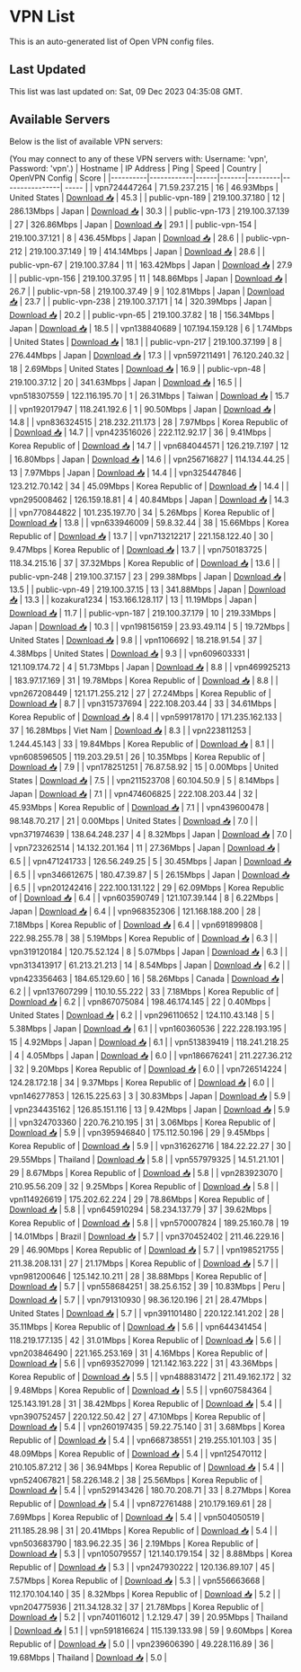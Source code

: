 # VPN List

This is an auto-generated list of Open VPN config files.

## Last Updated

This list was last updated on: Sat, 09 Dec 2023 04:35:08 GMT.

## Available Servers

Below is the list of available VPN servers:

(You may connect to any of these VPN servers with: Username: 'vpn', Password: 'vpn'.)
| Hostname | IP Address | Ping | Speed | Country | OpenVPN Config | Score |
|----------|------------|------|-------|---------|----------------| ----- |
| vpn724447264 | 71.59.237.215 | 16 | 46.93Mbps | United States | [Download 📥](./configs/server_0_US.ovpn) | 45.3 |
| public-vpn-189 | 219.100.37.180 | 12 | 286.13Mbps | Japan | [Download 📥](./configs/server_1_JP.ovpn) | 30.3 |
| public-vpn-173 | 219.100.37.139 | 27 | 326.86Mbps | Japan | [Download 📥](./configs/server_2_JP.ovpn) | 29.1 |
| public-vpn-154 | 219.100.37.121 | 8 | 436.45Mbps | Japan | [Download 📥](./configs/server_3_JP.ovpn) | 28.6 |
| public-vpn-212 | 219.100.37.149 | 19 | 414.14Mbps | Japan | [Download 📥](./configs/server_4_JP.ovpn) | 28.6 |
| public-vpn-67 | 219.100.37.84 | 11 | 163.42Mbps | Japan | [Download 📥](./configs/server_5_JP.ovpn) | 27.9 |
| public-vpn-156 | 219.100.37.95 | 11 | 148.86Mbps | Japan | [Download 📥](./configs/server_6_JP.ovpn) | 26.7 |
| public-vpn-58 | 219.100.37.49 | 9 | 102.81Mbps | Japan | [Download 📥](./configs/server_7_JP.ovpn) | 23.7 |
| public-vpn-238 | 219.100.37.171 | 14 | 320.39Mbps | Japan | [Download 📥](./configs/server_8_JP.ovpn) | 20.2 |
| public-vpn-65 | 219.100.37.82 | 18 | 156.34Mbps | Japan | [Download 📥](./configs/server_9_JP.ovpn) | 18.5 |
| vpn138840689 | 107.194.159.128 | 6 | 1.74Mbps | United States | [Download 📥](./configs/server_10_US.ovpn) | 18.1 |
| public-vpn-217 | 219.100.37.199 | 8 | 276.44Mbps | Japan | [Download 📥](./configs/server_11_JP.ovpn) | 17.3 |
| vpn597211491 | 76.120.240.32 | 18 | 2.69Mbps | United States | [Download 📥](./configs/server_12_US.ovpn) | 16.9 |
| public-vpn-48 | 219.100.37.12 | 20 | 341.63Mbps | Japan | [Download 📥](./configs/server_13_JP.ovpn) | 16.5 |
| vpn518307559 | 122.116.195.70 | 1 | 26.31Mbps | Taiwan | [Download 📥](./configs/server_14_TW.ovpn) | 15.7 |
| vpn192017947 | 118.241.192.6 | 1 | 90.50Mbps | Japan | [Download 📥](./configs/server_15_JP.ovpn) | 14.8 |
| vpn836324515 | 218.232.211.173 | 28 | 7.97Mbps | Korea Republic of | [Download 📥](./configs/server_16_KR.ovpn) | 14.7 |
| vpn423516026 | 222.112.92.17 | 36 | 9.41Mbps | Korea Republic of | [Download 📥](./configs/server_17_KR.ovpn) | 14.7 |
| vpn684044571 | 126.219.7.197 | 12 | 16.80Mbps | Japan | [Download 📥](./configs/server_18_JP.ovpn) | 14.6 |
| vpn256716827 | 114.134.44.25 | 13 | 7.97Mbps | Japan | [Download 📥](./configs/server_19_JP.ovpn) | 14.4 |
| vpn325447846 | 123.212.70.142 | 34 | 45.09Mbps | Korea Republic of | [Download 📥](./configs/server_20_KR.ovpn) | 14.4 |
| vpn295008462 | 126.159.18.81 | 4 | 40.84Mbps | Japan | [Download 📥](./configs/server_21_JP.ovpn) | 14.3 |
| vpn770844822 | 101.235.197.70 | 34 | 5.26Mbps | Korea Republic of | [Download 📥](./configs/server_22_KR.ovpn) | 13.8 |
| vpn633946009 | 59.8.32.44 | 38 | 15.66Mbps | Korea Republic of | [Download 📥](./configs/server_23_KR.ovpn) | 13.7 |
| vpn713212217 | 221.158.122.40 | 30 | 9.47Mbps | Korea Republic of | [Download 📥](./configs/server_24_KR.ovpn) | 13.7 |
| vpn750183725 | 118.34.215.16 | 37 | 37.32Mbps | Korea Republic of | [Download 📥](./configs/server_25_KR.ovpn) | 13.6 |
| public-vpn-248 | 219.100.37.157 | 23 | 299.38Mbps | Japan | [Download 📥](./configs/server_26_JP.ovpn) | 13.5 |
| public-vpn-49 | 219.100.37.15 | 13 | 341.88Mbps | Japan | [Download 📥](./configs/server_27_JP.ovpn) | 13.3 |
| kozakura1234 | 153.166.128.117 | 13 | 11.19Mbps | Japan | [Download 📥](./configs/server_28_JP.ovpn) | 11.7 |
| public-vpn-187 | 219.100.37.179 | 10 | 219.33Mbps | Japan | [Download 📥](./configs/server_29_JP.ovpn) | 10.3 |
| vpn198156159 | 23.93.49.114 | 5 | 19.72Mbps | United States | [Download 📥](./configs/server_30_US.ovpn) | 9.8 |
| vpn1106692 | 18.218.91.54 | 37 | 4.38Mbps | United States | [Download 📥](./configs/server_31_US.ovpn) | 9.3 |
| vpn609603331 | 121.109.174.72 | 4 | 51.73Mbps | Japan | [Download 📥](./configs/server_32_JP.ovpn) | 8.8 |
| vpn469925213 | 183.97.17.169 | 31 | 19.78Mbps | Korea Republic of | [Download 📥](./configs/server_33_KR.ovpn) | 8.8 |
| vpn267208449 | 121.171.255.212 | 27 | 27.24Mbps | Korea Republic of | [Download 📥](./configs/server_34_KR.ovpn) | 8.7 |
| vpn315737694 | 222.108.203.44 | 33 | 34.61Mbps | Korea Republic of | [Download 📥](./configs/server_35_KR.ovpn) | 8.4 |
| vpn599178170 | 171.235.162.133 | 37 | 16.28Mbps | Viet Nam | [Download 📥](./configs/server_36_VN.ovpn) | 8.3 |
| vpn223811253 | 1.244.45.143 | 33 | 19.84Mbps | Korea Republic of | [Download 📥](./configs/server_37_KR.ovpn) | 8.1 |
| vpn608596505 | 119.203.29.51 | 26 | 10.35Mbps | Korea Republic of | [Download 📥](./configs/server_38_KR.ovpn) | 7.9 |
| vpn178251251 | 76.87.58.92 | 15 | 0.00Mbps | United States | [Download 📥](./configs/server_39_US.ovpn) | 7.5 |
| vpn211523708 | 60.104.50.9 | 5 | 8.14Mbps | Japan | [Download 📥](./configs/server_40_JP.ovpn) | 7.1 |
| vpn474606825 | 222.108.203.44 | 32 | 45.93Mbps | Korea Republic of | [Download 📥](./configs/server_41_KR.ovpn) | 7.1 |
| vpn439600478 | 98.148.70.217 | 21 | 0.00Mbps | United States | [Download 📥](./configs/server_42_US.ovpn) | 7.0 |
| vpn371974639 | 138.64.248.237 | 4 | 8.32Mbps | Japan | [Download 📥](./configs/server_43_JP.ovpn) | 7.0 |
| vpn723262514 | 14.132.201.164 | 11 | 27.36Mbps | Japan | [Download 📥](./configs/server_44_JP.ovpn) | 6.5 |
| vpn471241733 | 126.56.249.25 | 5 | 30.45Mbps | Japan | [Download 📥](./configs/server_45_JP.ovpn) | 6.5 |
| vpn346612675 | 180.47.39.87 | 5 | 26.15Mbps | Japan | [Download 📥](./configs/server_46_JP.ovpn) | 6.5 |
| vpn201242416 | 222.100.131.122 | 29 | 62.09Mbps | Korea Republic of | [Download 📥](./configs/server_47_KR.ovpn) | 6.4 |
| vpn603590749 | 121.107.39.144 | 8 | 6.22Mbps | Japan | [Download 📥](./configs/server_48_JP.ovpn) | 6.4 |
| vpn968352306 | 121.168.188.200 | 28 | 7.18Mbps | Korea Republic of | [Download 📥](./configs/server_49_KR.ovpn) | 6.4 |
| vpn691899808 | 222.98.255.78 | 38 | 5.19Mbps | Korea Republic of | [Download 📥](./configs/server_50_KR.ovpn) | 6.3 |
| vpn319120184 | 120.75.52.124 | 8 | 5.07Mbps | Japan | [Download 📥](./configs/server_51_JP.ovpn) | 6.3 |
| vpn313413917 | 61.213.21.213 | 14 | 8.54Mbps | Japan | [Download 📥](./configs/server_52_JP.ovpn) | 6.2 |
| vpn423356463 | 184.65.129.60 | 16 | 58.26Mbps | Canada | [Download 📥](./configs/server_53_CA.ovpn) | 6.2 |
| vpn137607299 | 110.10.55.222 | 33 | 7.18Mbps | Korea Republic of | [Download 📥](./configs/server_54_KR.ovpn) | 6.2 |
| vpn867075084 | 198.46.174.145 | 22 | 0.40Mbps | United States | [Download 📥](./configs/server_55_US.ovpn) | 6.2 |
| vpn296110652 | 124.110.43.148 | 5 | 5.38Mbps | Japan | [Download 📥](./configs/server_56_JP.ovpn) | 6.1 |
| vpn160360536 | 222.228.193.195 | 15 | 4.92Mbps | Japan | [Download 📥](./configs/server_57_JP.ovpn) | 6.1 |
| vpn513839419 | 118.241.218.25 | 4 | 4.05Mbps | Japan | [Download 📥](./configs/server_58_JP.ovpn) | 6.0 |
| vpn186676241 | 211.227.36.212 | 32 | 9.20Mbps | Korea Republic of | [Download 📥](./configs/server_59_KR.ovpn) | 6.0 |
| vpn726514224 | 124.28.172.18 | 34 | 9.37Mbps | Korea Republic of | [Download 📥](./configs/server_60_KR.ovpn) | 6.0 |
| vpn146277853 | 126.15.225.63 | 3 | 30.83Mbps | Japan | [Download 📥](./configs/server_61_JP.ovpn) | 5.9 |
| vpn234435162 | 126.85.151.116 | 13 | 9.42Mbps | Japan | [Download 📥](./configs/server_62_JP.ovpn) | 5.9 |
| vpn324703360 | 220.76.210.195 | 31 | 3.06Mbps | Korea Republic of | [Download 📥](./configs/server_63_KR.ovpn) | 5.9 |
| vpn395946840 | 175.112.50.196 | 29 | 9.45Mbps | Korea Republic of | [Download 📥](./configs/server_64_KR.ovpn) | 5.9 |
| vpn316262716 | 184.22.22.27 | 30 | 29.55Mbps | Thailand | [Download 📥](./configs/server_65_TH.ovpn) | 5.8 |
| vpn557979325 | 14.51.21.101 | 29 | 8.67Mbps | Korea Republic of | [Download 📥](./configs/server_66_KR.ovpn) | 5.8 |
| vpn283923070 | 210.95.56.209 | 32 | 9.25Mbps | Korea Republic of | [Download 📥](./configs/server_67_KR.ovpn) | 5.8 |
| vpn114926619 | 175.202.62.224 | 29 | 78.86Mbps | Korea Republic of | [Download 📥](./configs/server_68_KR.ovpn) | 5.8 |
| vpn645910294 | 58.234.137.79 | 37 | 39.62Mbps | Korea Republic of | [Download 📥](./configs/server_69_KR.ovpn) | 5.8 |
| vpn570007824 | 189.25.160.78 | 19 | 14.01Mbps | Brazil | [Download 📥](./configs/server_70_BR.ovpn) | 5.7 |
| vpn370452402 | 211.46.229.16 | 29 | 46.90Mbps | Korea Republic of | [Download 📥](./configs/server_71_KR.ovpn) | 5.7 |
| vpn198521755 | 211.38.208.131 | 27 | 21.17Mbps | Korea Republic of | [Download 📥](./configs/server_72_KR.ovpn) | 5.7 |
| vpn981200646 | 125.142.10.211 | 28 | 38.88Mbps | Korea Republic of | [Download 📥](./configs/server_73_KR.ovpn) | 5.7 |
| vpn558684251 | 38.25.6.152 | 39 | 10.83Mbps | Peru | [Download 📥](./configs/server_74_PE.ovpn) | 5.7 |
| vpn791310930 | 98.36.120.196 | 21 | 28.47Mbps | United States | [Download 📥](./configs/server_75_US.ovpn) | 5.7 |
| vpn391101480 | 220.122.141.202 | 28 | 35.11Mbps | Korea Republic of | [Download 📥](./configs/server_76_KR.ovpn) | 5.6 |
| vpn644341454 | 118.219.177.135 | 42 | 31.01Mbps | Korea Republic of | [Download 📥](./configs/server_77_KR.ovpn) | 5.6 |
| vpn203846490 | 221.165.253.169 | 31 | 4.16Mbps | Korea Republic of | [Download 📥](./configs/server_78_KR.ovpn) | 5.6 |
| vpn693527099 | 121.142.163.222 | 31 | 43.36Mbps | Korea Republic of | [Download 📥](./configs/server_79_KR.ovpn) | 5.5 |
| vpn488831472 | 211.49.162.172 | 32 | 9.48Mbps | Korea Republic of | [Download 📥](./configs/server_80_KR.ovpn) | 5.5 |
| vpn607584364 | 125.143.191.28 | 31 | 38.42Mbps | Korea Republic of | [Download 📥](./configs/server_81_KR.ovpn) | 5.4 |
| vpn390752457 | 220.122.50.42 | 27 | 47.10Mbps | Korea Republic of | [Download 📥](./configs/server_82_KR.ovpn) | 5.4 |
| vpn260197435 | 59.22.75.140 | 31 | 3.68Mbps | Korea Republic of | [Download 📥](./configs/server_83_KR.ovpn) | 5.4 |
| vpn668738551 | 219.255.101.103 | 35 | 48.09Mbps | Korea Republic of | [Download 📥](./configs/server_84_KR.ovpn) | 5.4 |
| vpn125470112 | 210.105.87.212 | 36 | 36.94Mbps | Korea Republic of | [Download 📥](./configs/server_85_KR.ovpn) | 5.4 |
| vpn524067821 | 58.226.148.2 | 38 | 25.56Mbps | Korea Republic of | [Download 📥](./configs/server_86_KR.ovpn) | 5.4 |
| vpn529143426 | 180.70.208.71 | 33 | 8.27Mbps | Korea Republic of | [Download 📥](./configs/server_87_KR.ovpn) | 5.4 |
| vpn872761488 | 210.179.169.61 | 28 | 7.69Mbps | Korea Republic of | [Download 📥](./configs/server_88_KR.ovpn) | 5.4 |
| vpn504050519 | 211.185.28.98 | 31 | 20.41Mbps | Korea Republic of | [Download 📥](./configs/server_89_KR.ovpn) | 5.4 |
| vpn503683790 | 183.96.22.35 | 36 | 2.19Mbps | Korea Republic of | [Download 📥](./configs/server_90_KR.ovpn) | 5.3 |
| vpn105079557 | 121.140.179.154 | 32 | 8.88Mbps | Korea Republic of | [Download 📥](./configs/server_91_KR.ovpn) | 5.3 |
| vpn247930222 | 120.136.89.107 | 45 | 7.57Mbps | Korea Republic of | [Download 📥](./configs/server_92_KR.ovpn) | 5.3 |
| vpn556663668 | 112.170.104.140 | 35 | 8.32Mbps | Korea Republic of | [Download 📥](./configs/server_93_KR.ovpn) | 5.2 |
| vpn204775936 | 211.34.128.32 | 37 | 21.78Mbps | Korea Republic of | [Download 📥](./configs/server_94_KR.ovpn) | 5.2 |
| vpn740116012 | 1.2.129.47 | 39 | 20.95Mbps | Thailand | [Download 📥](./configs/server_95_TH.ovpn) | 5.1 |
| vpn591816624 | 115.139.133.98 | 59 | 9.60Mbps | Korea Republic of | [Download 📥](./configs/server_96_KR.ovpn) | 5.0 |
| vpn239606390 | 49.228.116.89 | 36 | 19.68Mbps | Thailand | [Download 📥](./configs/server_97_TH.ovpn) | 5.0 |
